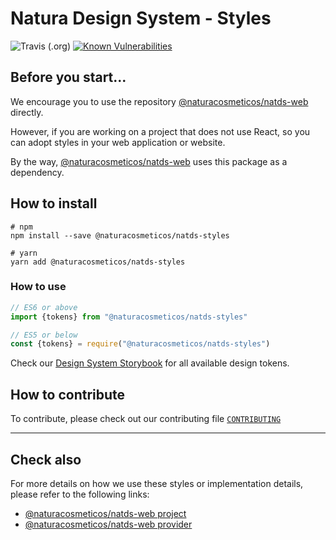 # Natura Design System - Styles

![Travis (.org)](https://img.shields.io/travis/natura-cosmeticos/natds-js.svg)
[![Known Vulnerabilities](https://snyk.io/test/github/natura-cosmeticos/natds-js/badge.svg?targetFile=package.json)](https://snyk.io/test/github/natura-cosmeticos/natds-js?targetFile=package.json)

## Before you start...

We encourage you to use the repository
[@naturacosmeticos/natds-web](https://github.com/natura-cosmeticos/natds-js/tree/master/packages/web) directly.

However, if you are working on a project that does not use React, so you can adopt styles in your web application or website.

By the way, [@naturacosmeticos/natds-web](https://github.com/natura-cosmeticos/natds-js/tree/master/packages/web) uses this package as a dependency.

## How to install

```shell script
# npm
npm install --save @naturacosmeticos/natds-styles

# yarn
yarn add @naturacosmeticos/natds-styles
```

### How to use

```javascript
// ES6 or above
import {tokens} from "@naturacosmeticos/natds-styles"

// ES5 or below
const {tokens} = require("@naturacosmeticos/natds-styles")
```

Check our [Design System Storybook](https://natds-js.netlify.app/) for all available design tokens.

## How to contribute

To contribute, please check out our contributing file [`CONTRIBUTING`](./CONTRIBUTING.md)

---

## Check also

For more details on how we use these styles or implementation details, please refer to the following links:

- [@naturacosmeticos/natds-web project](https://github.com/natura-cosmeticos/natds-js/tree/master/packages/web)
- [@naturacosmeticos/natds-web provider](https://github.com/natura-cosmeticos/natds-js/tree/master/packages/web/src/Provider/index.tsx)

